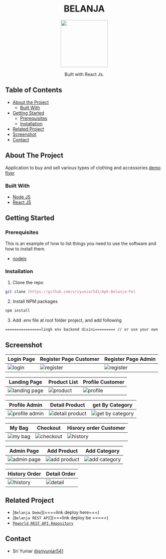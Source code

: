 <h1 align="center">BELANJA</h1>

<p align="center">
  <img height="150" src="https://res.cloudinary.com/dxrsjyu6o/image/upload/v1675087904/belanja/Group_1159_1_rhys0v.png"  />
</p>
<p align="center">
  Built with React Js.
</p>

## Table of Contents

- [About the Project](#about-the-project)
  - [Built With](#built-with)
- [Getting Started](#getting-started)
  - [Prerequisites](#prerequisites)
  - [Installation](#installation)
- [Related Project](#related-project)
- [Screenshot](#screenshot)
- [Contact](#contact)

## About The Project

Application to buy and sell various types of clothing and accessories [demo flyer](https://apk-belanja-fe.vercel.app/Order)

### Built With

- [Node JS](https://nodejs.org/en/docs/)
- [React JS](https://reactjs.org/)

## Getting Started

### Prerequisites

This is an example of how to list things you need to use the software and how to install them.

- [nodejs](https://nodejs.org/en/download/)

### Installation

1. Clone the repo

```bash
git clone [https://github.com/sriyuniar541/Apk-Belanja-Fe]
```

2. Install NPM packages

```bash
npm install
```

3. Add .env file at root folder project, and add following

```bash
================lingk env backend disini========= // or use your own
```

## Screenshot

| Login Page                                | Register Page Customer                       | Register Page Admin                          |
| ----------------------------------------- | -------------------------------------------- | -------------------------------------------- |
| ![login](https://res.cloudinary.com/dxrsjyu6o/image/upload/v1675087220/belanja/login-belanja_ecplmj.png) | ![register](https://res.cloudinary.com/dxrsjyu6o/image/upload/v1675088816/belanja/registerCus-belanja_apktxd.png) | ![register](https://res.cloudinary.com/dxrsjyu6o/image/upload/v1675087222/belanja/register-belanja_ykhsx6.png) |

| Landing Page                                               | Product List                        | Profile Customer                                            |
| ---------------------------------------------------------- | -------------------------------------------- | ------------------------------------------------- |
| ![landing page](https://res.cloudinary.com/dxrsjyu6o/image/upload/v1675087224/belanja/landingPageSebelumLogin-belanja_asrghi.png) | ![product](https://res.cloudinary.com/dxrsjyu6o/image/upload/v1675087217/belanja/daftarProduct-belanja_vkogpl.png) | ![profile](https://res.cloudinary.com/dxrsjyu6o/image/upload/v1675087223/belanja/profileCust-belanja_cybwuu.png) |

| Profile Admin                                             | Detail Product                                           | get By Category                                               |
| --------------------------------------------------------- | ----------------------------------------------------- | ----------------------------------------------------------- |
| ![profile admin](https://res.cloudinary.com/dxrsjyu6o/image/upload/v1675087222/belanja/profileAdmin-belanja_dop51i.png) | ![detail product](https://res.cloudinary.com/dxrsjyu6o/image/upload/v1675087220/belanja/detailProduct-belanja_uqot0v.png) | ![get by category](https://res.cloudinary.com/dxrsjyu6o/image/upload/v1675087216/belanja/daftarProductCategory-belanja_vtamzz.png) |

| My Bag                                            | Checkout                                          | Hisrory order Customer                                          |
| ------------------------------------------------------ | ------------------------------------------------ | ------------------------------------------------- |
| ![my bag](https://res.cloudinary.com/dxrsjyu6o/image/upload/v1675087220/belanja/myBag-belanja_qa4zdr.png) | ![checkout](https://res.cloudinary.com/dxrsjyu6o/image/upload/v1675087213/belanja/checkout-belanja_faybqj.png) | ![history](https://res.cloudinary.com/dxrsjyu6o/image/upload/v1675087217/belanja/historyBelanjaCus-belanja_yq1zhw.png) |

| Admin Page                                     | Add Product                                     | Add Category                                  |                                     
| ---------------------------------------------- | ------------------------------------------------- | -------------------------------------------------- | 
| ![admin page](https://res.cloudinary.com/dxrsjyu6o/image/upload/v1675087217/belanja/halamanProductAdmin-belanja_cdhusm.png) | ![add product](https://res.cloudinary.com/dxrsjyu6o/image/upload/v1675087213/belanja/addProductAdmin-belanja_dvzt3n.png) | ![add category](https://res.cloudinary.com/dxrsjyu6o/image/upload/v1675087216/belanja/editAndAddCategoryAdmin-belanja_qwkrzk.png) |

| History Order                                           | Detail Order                                          | 
| ------------------------------------------------------ | ------------------------------------------------ | 
| ![!history](https://res.cloudinary.com/dxrsjyu6o/image/upload/v1675087219/belanja/orderAdmin-belanja_xp0xtm.png) | ![detail](https://res.cloudinary.com/dxrsjyu6o/image/upload/v1675087215/belanja/detailOrderCus-belanja_nqzxjs.png) |

## Related Project

- [`Belanja Demo`](====link deploy here===)
- [`Belanja REST API`](===link deploy be =====)
- [`Peworld REST API Repository`](https://github.com/sriyuniar541/Apk-Belanja-Be)

## Contact
  - Sri Yuniar [@sriyuniar541](https://github.com/sriyuniar541)
